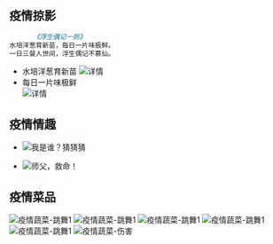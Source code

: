 ## 疫情掠影
```markdown
      《浮生偶记一则》
水培洋葱育新苗，每日一片味极鲜。
一日三餐人世间，浮生偶记不慕仙。
```
- 水培洋葱育新苗
  ![详情](./20220412c.jpg)
- 每日一片味极鲜  
  ![详情](./20220412b.jpg)

  
## 疫情情趣
- ![我是谁？猜猜猜](yq_qq.jpg)

- ![师父，救命！](yq_qq2.jpg)

## 疫情菜品
![疫情蔬菜-跳舞1](yqsc-qq.jpg)
![疫情蔬菜-跳舞1](yqsc-qq2.jpg)
![疫情蔬菜-跳舞1](yqsc-qq3.jpg)
![疫情蔬菜-跳舞1](yqsc-qq4.jpg)
![疫情蔬菜-跳舞1](yqsc-qq5.jpg)
![疫情蔬菜-伤害](yqsc-cmp.jpg)


